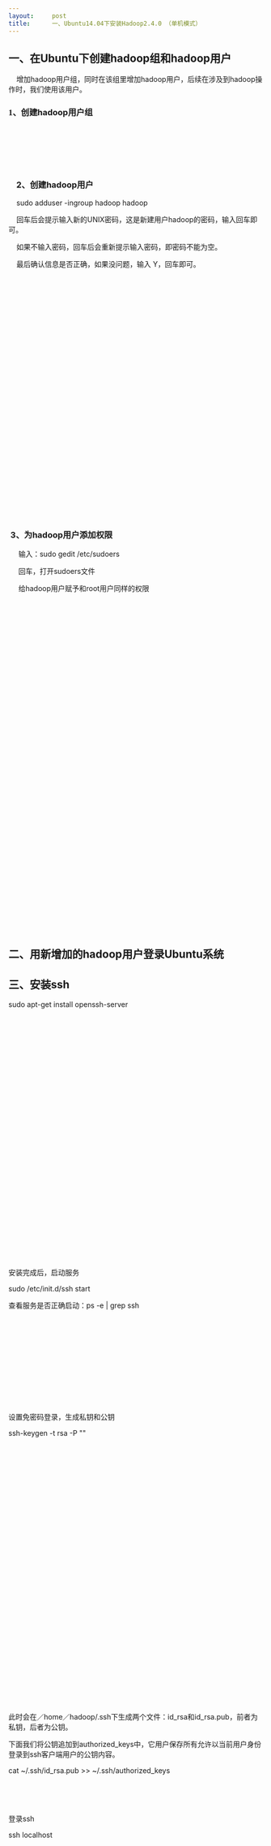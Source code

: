 ```yaml
---
layout:     post
title:      一、Ubuntu14.04下安装Hadoop2.4.0 （单机模式）
---
```

<div id="article_content" class="article_content clearfix csdn-tracking-statistics" data-pid="blog" data-mod="popu_307" data-dsm="post">
								            <link rel="stylesheet" href="https://csdnimg.cn/release/phoenix/template/css/ck_htmledit_views-f76675cdea.css">
						<div class="htmledit_views" id="content_views">
                
<h2><span style="font-family:'宋体';">一、在</span>Ubuntu<span style="font-family:'宋体';">下创建</span>hadoop<span style="font-family:'宋体';">组和</span>hadoop<span style="font-family:'宋体';">用户</span></h2>
<p>    增加hadoop用户组，同时在该组里增加hadoop用户<span style="font-family:'宋体';">，</span>后续在涉及到hadoop操作时，我们使用<span style="font-family:'宋体';">该</span>用户<span style="font-family:'宋体';">。</span></p>
<h3><span style="font-family:'宋体';">1、创建</span>hadoop<span style="font-family:'宋体';">用户组</span>
<br></h3>
<p><img src="http://images.cnitblog.com/blog/12097/201406/181325537236804.png" alt="" align="left">        </p>
<p> </p>
<p>  <br></p>
<h3>    2<span style="font-family:'宋体';">、创建</span>hadoop<span style="font-family:'宋体';">用户</span></h3>
<p>    sudo adduser -ingroup hadoop hadoop</p>
<p>    回车后会提示输入新的UNIX密码，这是新建用户hadoop的密码<span style="font-family:'宋体';">，</span>输入回车即可。</p>
<p>    如果不输入密码，回车后会重新提示输入密码，即密码不能为空。</p>
<p>    最后确认信息是否正确，如果没问题，输入 Y，回车即可。</p>
<p><img src="http://images.cnitblog.com/blog/12097/201406/181325547071504.png" alt="" align="left">    </p>
<p> </p>
<p> </p>
<p> </p>
<p> </p>
<p> </p>
<p> </p>
<p> </p>
<p> </p>
<p> </p>
<p> </p>
<p> </p>
<p> </p>
<h3>   <br></h3>
<h3><br></h3>
<h3> 3<span style="font-family:'宋体';">、为</span>hadoop<span style="font-family:'宋体';">用户添加权限</span></h3>
<p>     输入：sudo gedit /etc/sudoers</p>
<p>     回车，打开sudoers文件</p>
<p>     给hadoop用户赋予和root用户同样的权限</p>
<p><img src="http://images.cnitblog.com/blog/12097/201406/181325553952348.png" alt="" align="left"></p>
<p> </p>
<p> </p>
<p>    <img src="http://images.cnitblog.com/blog/12097/201406/181325561927991.png" alt="" align="left"></p>
<p> </p>
<p> </p>
<p> </p>
<p> </p>
<p> </p>
<p> </p>
<p> </p>
<p> </p>
<p> </p>
<p> </p>
<p> </p>
<p> </p>
<p> </p>
<p> </p>
<p> </p>
<h2><br></h2>
<h2><br></h2>
<h2>二、用新增加的hadoop用户登录Ubuntu系统</h2>
<h2>三、安装ssh</h2>
<p>sudo apt-get install openssh-server</p>
<p><img src="http://images.cnitblog.com/blog/12097/201406/181325569737863.png" alt="" align="left"></p>
<p> </p>
<p> </p>
<p> </p>
<p> </p>
<p> </p>
<p> </p>
<p> </p>
<p> </p>
<p> </p>
<p> </p>
<p> </p>
<p> </p>
<p><br></p>
<p><br></p>
<p><br></p>
<p><br></p>
<p>安装完成后，启动服务</p>
<p>sudo /etc/init.d/ssh start</p>
<p>查看服务是否正确启动：ps -e | grep ssh</p>
<p><img src="http://images.cnitblog.com/blog/12097/201406/181325580364821.png" alt="" align="left"></p>
<p> </p>
<p> </p>
<p> </p>
<p> </p>
<p> </p>
<p> </p>
<p>设置免密码登录，生成私钥和公钥</p>
<p>ssh-keygen -t rsa -P ""</p>
<p><img src="http://images.cnitblog.com/blog/12097/201406/181325587709679.png" alt="" align="left"></p>
<p> </p>
<p> </p>
<p> </p>
<p> </p>
<p> </p>
<p> </p>
<p> </p>
<p> </p>
<p> </p>
<p> </p>
<p> </p>
<p> </p>
<p> </p>
<p><br></p>
<p><br></p>
<p><br></p>
<p><br></p>
<p>此时会在／home／hadoop/.ssh下生成两个文件：id_rsa和id_rsa.pub，前者为私钥，后者为公钥。</p>
<p>下面我们将公钥追加到authorized_keys中，它用户保存所有允许以当前用户身份登录到ssh客户端用户的公钥内容。</p>
<p>cat ~/.ssh/id_rsa.pub &gt;&gt; ~/.ssh/authorized_keys</p>
<p><img src="http://images.cnitblog.com/blog/12097/201406/181325593481023.png" alt="" align="left"></p>
<p> </p>
<p> </p>
<p>登录ssh</p>
<p>ssh localhost</p>
<p><img src="http://images.cnitblog.com/blog/12097/201406/181325598014095.png" alt="" align="left"></p>
<p> </p>
<p> </p>
<p> </p>
<p> </p>
<p> </p>
<p> </p>
<p> </p>
<p> </p>
<p> </p>
<p> </p>
<p>      </p>
<p><br></p>
<p><br></p>
<p><br></p>
<p>退出</p>
<p>exit</p>
<h2>四、安装Java环境</h2>
<p>sudo apt-get install openjdk-7-jdk</p>
<p><img src="http://images.cnitblog.com/blog/12097/201406/181326008641052.png" alt="" align="left"></p>
<p> </p>
<p> </p>
<p> </p>
<p> </p>
<p> </p>
<p> </p>
<p> </p>
<p> </p>
<p> </p>
<p> </p>
<p> </p>
<p> </p>
<p> </p>
<p> </p>
<p> </p>
<p> </p>
<p> </p>
<p> </p>
<p><br></p>
<p><br></p>
<p><br></p>
<p><br></p>
<p><br></p>
<p><br></p>
<p>查看安装结果，输入命令：java -version，结果如下表示安装成功。</p>
<p><img src="http://images.cnitblog.com/blog/12097/201406/181326019736724.png" alt="" align="left"></p>
<p> </p>
<p> </p>
<p> </p>
<p> </p>
<h2><span style="font-family:'宋体';">五、安装</span>hadoop2.4.0</h2>
<h3>    1<span style="font-family:'宋体';">、官网下载</span><span style="text-decoration:underline;">http://mirror.bit.edu.cn/apache/hadoop/common/</span></h3>
<h3>    2<span style="font-family:'宋体';">、安装</span></h3>
<p>        解压</p>
<p>        sudo tar xzf hadoop-2.4.0.tar.gz        </p>
<p>        假如我们要把hadoop安装到/usr/local下</p>
<p>        拷贝到/usr/local/下，文件夹为hadoop</p>
<p>        sudo mv hadoop-2.4.0 /usr/local/hadoop        </p>
<p><img src="http://images.cnitblog.com/blog/12097/201406/181326023644310.png" alt="" align="left"></p>
<p>        </p>
<p> </p>
<p style="margin-left:36pt;">赋予用户对该文件夹的读写权限</p>
<p>        sudo chmod 774 /usr/local/hadoop</p>
<p><img src="http://images.cnitblog.com/blog/12097/201406/181326027238353.png" alt="" align="left"></p>
<p>    </p>
<p> </p>
<h3>3、配置</h3>
<p>        1）<span style="font-family:'宋体';">配置</span>~/.bashrc</p>
<p style="margin-left:36pt;"><span style="font-family:'宋体';">配置</span>该文件前需要知道Java的安装路径，用来设置JAVA_HOME环境变量，可以使用下面命令行查看安装路径</p>
<p>        update-alternatives - -config java</p>
<p>        执行结果如下：</p>
<p><img src="http://images.cnitblog.com/blog/12097/201406/181326030041140.png" alt="" align="left">        </p>
<p>    </p>
<p> </p>
<p> </p>
<p>完整的路径为</p>
<p>    /usr/lib/jvm/java-7-openjdk-amd64/jre/bin/java</p>
<p>    我们只取前面的部分 /usr/lib/jvm/java-7-openjdk-amd64</p>
<p>    配置.bashrc文件</p>
<p>    sudo gedit ~/.bashrc</p>
<p>    该命令会打开该文件的编辑窗口，在文件末尾追加下面内容，然后保存，关闭编辑窗口。</p>
<p style="margin-left:44pt;">#HADOOP VARIABLES START</p>
<p style="margin-left:44pt;">export JAVA_HOME=/usr/lib/jvm/java-7-openjdk-amd64</p>
<p style="margin-left:44pt;">export HADOOP_INSTALL=/usr/local/hadoop</p>
<p style="margin-left:44pt;">export PATH=$PATH:$HADOOP_INSTALL/bin</p>
<p style="margin-left:44pt;">export PATH=$PATH:$HADOOP_INSTALL/sbin</p>
<p style="margin-left:44pt;">export HADOOP_MAPRED_HOME=$HADOOP_INSTALL</p>
<p style="margin-left:44pt;">export HADOOP_COMMON_HOME=$HADOOP_INSTALL</p>
<p style="margin-left:44pt;">export HADOOP_HDFS_HOME=$HADOOP_INSTALL</p>
<p style="margin-left:44pt;">export YARN_HOME=$HADOOP_INSTALL</p>
<p style="margin-left:44pt;">export HADOOP_COMMON_LIB_NATIVE_DIR=$HADOOP_INSTALL/lib/native</p>
<p style="margin-left:44pt;">export HADOOP_OPTS="-Djava.library.path=$HADOOP_INSTALL/lib"</p>
<p style="margin-left:44pt;">#HADOOP VARIABLES END</p>
<p>最终结果如下图：</p>
<p><img src="http://images.cnitblog.com/blog/12097/201406/181326035825782.png" alt="" align="left"></p>
<p> </p>
<p> </p>
<p> </p>
<p> </p>
<p> </p>
<p> </p>
<p> </p>
<p> </p>
<p> </p>
<p> </p>
<p> </p>
<p> </p>
<p> </p>
<p> </p>
<p> </p>
<p> </p>
<p> </p>
<p> </p>
<p> </p>
<p> </p>
<p> </p>
<p> </p>
<p style="margin-left:36pt;"><br></p>
<p style="margin-left:36pt;"><br></p>
<p style="margin-left:36pt;"><br></p>
<p style="margin-left:36pt;"><br></p>
<p style="margin-left:36pt;"><br></p>
<p style="margin-left:36pt;">执行下面命，使添加的环境变量生效：</p>
<p>        source ~/.bashrc</p>
<p>2）编辑/usr/local/hadoop/etc/hadoop/hadoop-env.sh</p>
<p>        执行下面命令<span style="font-family:'宋体';">，</span>打开该文件的编辑窗口</p>
<p>        sudo gedit /usr/local/hadoop/etc/hadoop/hadoop-env.sh</p>
<p style="margin-left:36pt;">找到JAVA_HOME变量，修改此变量如下</p>
<p>        export JAVA_HOME=/usr/lib/jvm/java-7-openjdk-amd64    </p>
<h2><span style="font-family:'宋体';">六、</span>WordCount测试</h2>
<p>单机模式安装完成，下面通过执行hadoop自带实例WordCount验证是否安装成功</p>
<p>    /usr/local/hadoop路径下创建input文件夹    </p>
<p>mkdir input</p>
<p>    拷贝hadoop doc 中的README.txt到input    </p>
<p>cp README.txt input</p>
<p>    执行WordCount</p>
<p>    bin/hadoop jar share/hadoop/mapreduce/sources/hadoop-mapreduce-examples-2.4.0-sources.jar org.apache.hadoop.examples.WordCount input output</p>
<p><img src="http://images.cnitblog.com/blog/12097/201406/181326049269226.png" alt="" align="left"></p>
<p>    </p>
<p> </p>
<p> </p>
<p><br></p>
<p>执行结果：</p>
<p><img src="http://images.cnitblog.com/blog/12097/201406/181326055049570.png" alt="" align="left"></p>
<p> </p>
<p> </p>
<p> </p>
<p> </p>
<p> </p>
<p> </p>
<p> </p>
<p> </p>
<p> </p>
<p> </p>
<p> </p>
<p> </p>
<p> </p>
<p> </p>
<p> </p>
<p> </p>
<p> </p>
<p> </p>
<p> </p>
<p> </p>
<p> </p>
<p> </p>
<p><br></p>
<p><br></p>
<p><br></p>
<p><br></p>
<p><br></p>
<p><br></p>
<p>执行 cat output/*，查看字符统计结果</p>
<p><img src="http://images.cnitblog.com/blog/12097/201406/181326062072484.png" alt="" align="left"></p>
<p> </p>
<p> </p>
<p> </p>
<p> </p>
<p> </p>
<p> </p>
<p> </p>
<p> </p>
<p> </p>
<p> </p>
<p> </p>
<p> </p>
<p> </p>
<p> </p>
<p> </p>
<p> </p>
<p> </p>
<p> </p>
<p> </p>
<p> </p>
<p> </p>
<p> </p>
<p> </p>
<p> </p>
<p> </p>
<p> </p>
<p> </p>
<p> </p>
            </div>
                </div>